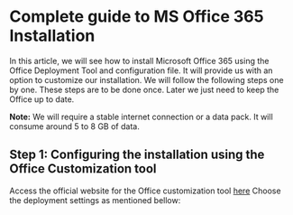 # Complete guide to MS Office 365 Installation

In this article, we will see how to install Microsoft Office 365 using the Office Deployment Tool and configuration file. It will provide us with an option to customize our installation. We will follow the following steps one by one. These steps are to be done once. Later we just need to keep the Office up to date.

**Note:** We will require a stable internet connection or a data pack. It will consume around 5 to 8 GB of data.

## Step 1: Configuring the installation using the Office Customization tool

Access the official website for the Office customization tool [here](https://config.office.com/deploymentsettings)
Choose the deployment settings as mentioned bellow:

